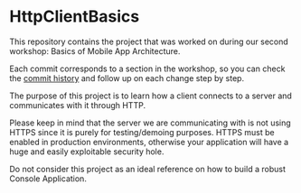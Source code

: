 
# HttpClientBasics

This repository contains the project that was worked on during our second workshop: Basics of Mobile App Architecture.
 
Each commit corresponds to a section in the workshop, so you can check the [commit history](https://github.com/Beyhum/HttpClientBasics/commits/master) and follow up on each change step by step. 

The purpose of this project is to learn how a client connects to a server and communicates with it through HTTP.

Please keep in mind that the server we are communicating with is not using HTTPS since it is purely for testing/demoing purposes.
HTTPS must be enabled in production environments, otherwise your application will have a huge and easily exploitable security hole.

Do not consider this project as an ideal reference on how to build a robust Console Application.
